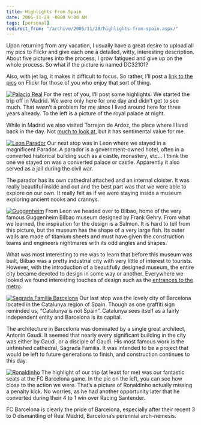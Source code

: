 ```yaml
---
title: Highlights From Spain
date: 2005-11-29 -0800 9:00 AM
tags: [personal]
redirect_from: "/archive/2005/11/28/highlights-from-spain.aspx/"
---
```


Upon returning from any vacation, I usually have a great desire to
upload all my pics to Flickr and give each one a detailed, witty,
interesting description. About five pictures into the process, I grow
fatigued and give up on the whole process. So what if the picture is
named DC32101?

Also, with jet lag, it makes it difficult to focus. So rather, I’ll post
a [link to the pics](http://www.flickr.com/photos/haacked/tags/spain) on
Flickr for those of you who enjoy that sort of thing.

[![Palacio
Real](https://static.flickr.com/35/68374960_567192726f_m.jpg)](http://www.flickr.com/photos/haacked/68374960/ "Photo Sharing")
For the rest of you, I’ll post some highlights. We started the trip off
in Madrid. We were only here for one day and didn’t get to see much.
That wasn’t a problem for me since I lived around here for three years
already. To the left is a picture of the royal palace at night.

While in Madrid we also visited Torrejon de Ardoz, the place where I
lived back in the day. Not [much to look
at](http://www.flickr.com/photos/haacked/tags/torrejon/), but it has
sentimental value for me.

[![Leon
Parador](https://static.flickr.com/15/68373565_ddf5ec41f3_m.jpg)](http://www.flickr.com/photos/haacked/68373565/ "Photo Sharing")
Our next stop was in Leon where we stayed in a magnificent Parador. A
parador is a government-owned hotel, often in a converted historical
building such as a castle, monastery, etc... I think the one we stayed
on was a converted palace or castle. Apparently it also served as a jail
during the civil war.

The parador has its own cathedral attached and an internal cloister. It
was really beautiful inside and out and the best part was that we were
able to explore on our own. It really felt as if we were staying inside
a museum exploring ancient nooks and crannys.

[![Guggenheim](https://static.flickr.com/18/68373444_09091d6a7e_m.jpg)](http://www.flickr.com/photos/haacked/68373444/ "Photo Sharing")
From Leon we headed over to Bilbao, home of the very famous Guggenheim
Bilbao museum designed by Frank Gehry. From what we learned, the
inspiration for the design is a Salmon. It is hard to tell from this
picture, but the museum has the shape of a very large fish. Its outer
walls are made of titanium sheets and must have given the construction
teams and engineers nightmares with its odd angles and shapes.

What was most interesting to me was to learn that before this museum was
built, Bilbao was a pretty industrial city with very little of interest
to tourists. However, with the introduction of a beautifully designed
museum, the entire city became devoted to design in some way or another.
Everywhere we looked we found interesting touches of design such as the
[entrances to the
metro](http://www.flickr.com/photos/haacked/68373795/).

[![Sagrada Familia
Barcelona](https://static.flickr.com/9/68374512_da014202d4_m.jpg)](http://www.flickr.com/photos/haacked/68374512/ "Photo Sharing")
Our last stop was the lovely city of Barcelona located in the Catalunya
region of Spain. Though as one graffiti sign reminded us, “Catalunya is
not Spain”. Catalunya sees itself as a fairly independent entity and
Barcelona is its capital.

The architecture in Barcelona was dominated by a single great architect,
Antonin Gaudi. It seemed that nearly every significant building in the
city was either by Gaudi, or a disciple of Gaudi. His most famous work
is the unfinished cathedral, Sagrada Familia. It was intended to be a
project that would be left to future generations to finish, and
construction continues to this day.

[![Ronaldinho](https://static.flickr.com/20/68375167_e12d4caa42_m.jpg)](http://www.flickr.com/photos/haacked/68375167/ "Photo Sharing")
The highlight of our trip (at least for me) was our fantastic seats at
the FC Barcelona game. In the pic on the left, you can see how close to
the action we were. That’s a picture of Ronaldinho actually missing a
penalty kick. No worries, as he had another opportunity later that he
converted during their 4 to 1 win over Racing Santender.

FC Barcelona is clearly the pride of Barcelona, especially after their
recent 3 to 0 dismantling of Real Madrid, Barcelona’s perennial
arch-nemesis.

